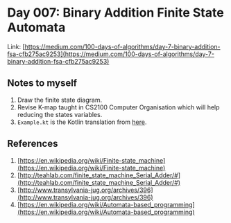 # Day 007: Binary Addition Finite State Automata

Link: [https://medium.com/100-days-of-algorithms/day-7-binary-addition-fsa-cfb275ac9253](https://medium.com/100-days-of-algorithms/day-7-binary-addition-fsa-cfb275ac9253)

## Notes to myself

1. Draw the finite state diagram.
2. Revise K-map taught in CS2100 Computer Organisation which will help reducing the states variables.
3. `Example.kt` is the Kotlin translation from [here](http://www.transylvania-jug.org/archives/396).

## References

1. [https://en.wikipedia.org/wiki/Finite-state_machine](https://en.wikipedia.org/wiki/Finite-state_machine)
2. [http://teahlab.com/finite_state_machine_Serial_Adder/#](http://teahlab.com/finite_state_machine_Serial_Adder/#)
3. [http://www.transylvania-jug.org/archives/396](http://www.transylvania-jug.org/archives/396)
4. [https://en.wikipedia.org/wiki/Automata-based_programming](https://en.wikipedia.org/wiki/Automata-based_programming)